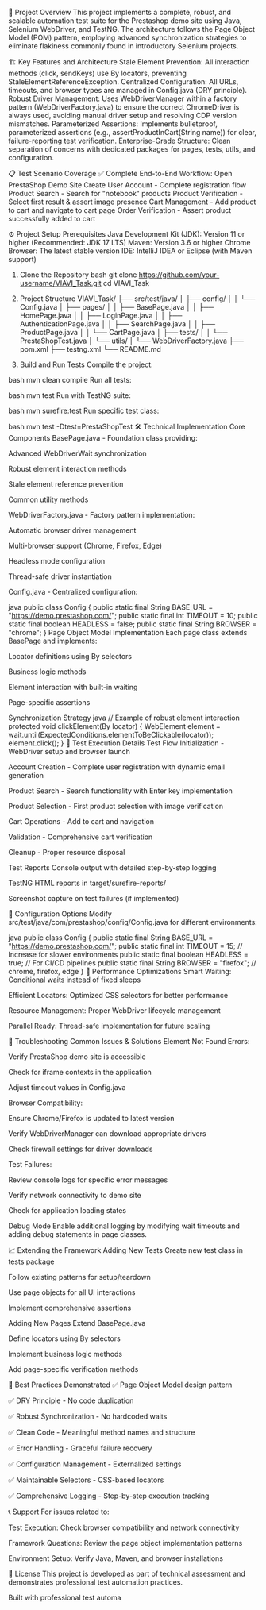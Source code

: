 🚀 Project Overview
This project implements a complete, robust, and scalable automation test suite for the Prestashop demo site using Java, Selenium WebDriver, and TestNG.
The architecture follows the Page Object Model (POM) pattern, employing advanced synchronization strategies to eliminate flakiness commonly found in introductory Selenium projects.

🏗️ Key Features and Architecture
Stale Element Prevention: All interaction methods (click, sendKeys) use By locators, preventing StaleElementReferenceException.
Centralized Configuration: All URLs, timeouts, and browser types are managed in Config.java (DRY principle).
Robust Driver Management: Uses WebDriverManager within a factory pattern (WebDriverFactory.java) to ensure the correct ChromeDriver is always used, avoiding manual driver setup and resolving CDP version mismatches.
Parameterized Assertions: Implements bulletproof, parameterized assertions (e.g., assertProductInCart(String name)) for clear, failure-reporting test verification.
Enterprise-Grade Structure: Clean separation of concerns with dedicated packages for pages, tests, utils, and configuration.

📋 Test Scenario Coverage
✅ Complete End-to-End Workflow:
Open PrestaShop Demo Site
Create User Account - Complete registration flow
Product Search - Search for "notebook" products
Product Verification - Select first result & assert image presence
Cart Management - Add product to cart and navigate to cart page
Order Verification - Assert product successfully added to cart

⚙️ Project Setup
Prerequisites
Java Development Kit (JDK): Version 11 or higher (Recommended: JDK 17 LTS)
Maven: Version 3.6 or higher
Chrome Browser: The latest stable version
IDE: IntelliJ IDEA or Eclipse (with Maven support)

1. Clone the Repository
bash
git clone https://github.com/your-username/VIAVI_Task.git
cd VIAVI_Task

3. Project Structure
VIAVI_Task/
├── src/test/java/
│   ├── config/
│   │   └── Config.java
│   ├── pages/
│   │   ├── BasePage.java
│   │   ├── HomePage.java
│   │   ├── LoginPage.java
│   │   ├── AuthenticationPage.java
│   │   ├── SearchPage.java
│   │   ├── ProductPage.java
│   │   └── CartPage.java
│   ├── tests/
│   │   └── PrestaShopTest.java
│   └── utils/
│       └── WebDriverFactory.java
├── pom.xml
├── testng.xml
└── README.md
4. Build and Run Tests
Compile the project:

bash
mvn clean compile
Run all tests:

bash
mvn test
Run with TestNG suite:

bash
mvn surefire:test
Run specific test class:

bash
mvn test -Dtest=PrestaShopTest
🛠️ Technical Implementation
Core Components
BasePage.java - Foundation class providing:

Advanced WebDriverWait synchronization

Robust element interaction methods

Stale element reference prevention

Common utility methods

WebDriverFactory.java - Factory pattern implementation:

Automatic browser driver management

Multi-browser support (Chrome, Firefox, Edge)

Headless mode configuration

Thread-safe driver instantiation

Config.java - Centralized configuration:

java
public class Config {
    public static final String BASE_URL = "https://demo.prestashop.com/";
    public static final int TIMEOUT = 10;
    public static final boolean HEADLESS = false;
    public static final String BROWSER = "chrome";
}
Page Object Model Implementation
Each page class extends BasePage and implements:

Locator definitions using By selectors

Business logic methods

Element interaction with built-in waiting

Page-specific assertions

Synchronization Strategy
java
// Example of robust element interaction
protected void clickElement(By locator) {
    WebElement element = wait.until(ExpectedConditions.elementToBeClickable(locator));
    element.click();
}
🧪 Test Execution Details
Test Flow
Initialization - WebDriver setup and browser launch

Account Creation - Complete user registration with dynamic email generation

Product Search - Search functionality with Enter key implementation

Product Selection - First product selection with image verification

Cart Operations - Add to cart and navigation

Validation - Comprehensive cart verification

Cleanup - Proper resource disposal

Test Reports
Console output with detailed step-by-step logging

TestNG HTML reports in target/surefire-reports/

Screenshot capture on test failures (if implemented)

🔧 Configuration Options
Modify src/test/java/com/prestashop/config/Config.java for different environments:

java
public class Config {
    public static final String BASE_URL = "https://demo.prestashop.com/";
    public static final int TIMEOUT = 15; // Increase for slower environments
    public static final boolean HEADLESS = true; // For CI/CD pipelines
    public static final String BROWSER = "firefox"; // chrome, firefox, edge
}
🚀 Performance Optimizations
Smart Waiting: Conditional waits instead of fixed sleeps

Efficient Locators: Optimized CSS selectors for better performance

Resource Management: Proper WebDriver lifecycle management

Parallel Ready: Thread-safe implementation for future scaling

🐛 Troubleshooting
Common Issues & Solutions
Element Not Found Errors:

Verify PrestaShop demo site is accessible

Check for iframe contexts in the application

Adjust timeout values in Config.java

Browser Compatibility:

Ensure Chrome/Firefox is updated to latest version

Verify WebDriverManager can download appropriate drivers

Check firewall settings for driver downloads

Test Failures:

Review console logs for specific error messages

Verify network connectivity to demo site

Check for application loading states

Debug Mode
Enable additional logging by modifying wait timeouts and adding debug statements in page classes.

📈 Extending the Framework
Adding New Tests
Create new test class in tests package

Follow existing patterns for setup/teardown

Use page objects for all UI interactions

Implement comprehensive assertions

Adding New Pages
Extend BasePage.java

Define locators using By selectors

Implement business logic methods

Add page-specific verification methods

🤝 Best Practices Demonstrated
✅ Page Object Model design pattern

✅ DRY Principle - No code duplication

✅ Robust Synchronization - No hardcoded waits

✅ Clean Code - Meaningful method names and structure

✅ Error Handling - Graceful failure recovery

✅ Configuration Management - Externalized settings

✅ Maintainable Selectors - CSS-based locators

✅ Comprehensive Logging - Step-by-step execution tracking

📞 Support
For issues related to:

Test Execution: Check browser compatibility and network connectivity

Framework Questions: Review the page object implementation patterns

Environment Setup: Verify Java, Maven, and browser installations

📄 License
This project is developed as part of technical assessment and demonstrates professional test automation practices.

Built with professional test automa
